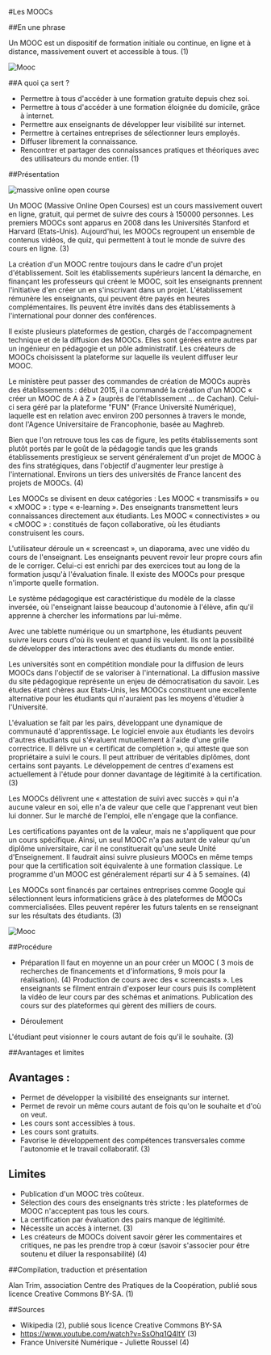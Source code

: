 #Les MOOCs

##En une phrase

Un MOOC est un dispositif de formation initiale ou continue, en ligne et à distance, massivement ouvert et accessible à tous. (1)

![Mooc](http://farm9.static.flickr.com/8227/8397808475_d7554a5c62.jpg)

##A quoi ça sert ?

* Permettre à tous d'accéder à une formation gratuite depuis chez soi.
* Permettre à tous d'accéder à une formation éloignée du domicile, grâce à internet.
* Permettre aux enseignants de développer leur visibilité sur internet.
* Permettre à certaines entreprises de sélectionner leurs employés.
* Diffuser librement la connaissance.
* Rencontrer et partager des connaissances pratiques et théoriques avec des utilisateurs du monde entier. (1)


##Présentation

![massive online open course](http://upload.wikimedia.org/wikipedia/commons/thumb/0/03/MOOC_lamiot_cc_by_sa.jpg/600px-MOOC_lamiot_cc_by_sa.jpg)

Un MOOC (Massive Online Open Courses) est un cours massivement ouvert en ligne, gratuit, qui permet de suivre des cours à 150000 personnes. Les premiers MOOCs sont apparus en 2008 dans les Universités Stanford et Harvard (Etats-Unis). Aujourd'hui, les MOOCs regroupent un ensemble de contenus vidéos, de quiz, qui permettent à tout le monde de suivre des cours en ligne. (3)

La création d'un MOOC rentre toujours dans le cadre d'un projet d'établissement. Soit les établissements supérieurs lancent la démarche, en finançant les professeurs qui créent le MOOC, soit les enseignants prennent l'initiative d'en créer un en s'inscrivant dans un projet. L'établissement rémunère les enseignants, qui peuvent être payés en heures complémentaires. Ils peuvent être invités dans des établissements à l'international pour donner des conférences. 

Il existe plusieurs plateformes de gestion, chargés de l'accompagnement technique et de la diffusion des MOOCs. Elles sont gérées entre autres par un ingénieur en pédagogie et un pôle administratif. Les créateurs de MOOCs choisissent la plateforme sur laquelle ils veulent diffuser leur MOOC.

Le ministère peut passer des commandes de création de MOOCs auprès des établissements : début 2015, il a commandé la création d'un MOOC « créer un MOOC de A à Z » (auprès de l'établissement ... de Cachan). Celui-ci sera géré par la plateforme "FUN" (France Université Numérique), laquelle est en relation avec environ 200 personnes à travers le monde, dont l'Agence Universitaire de Francophonie, basée au Maghreb.

Bien que l'on retrouve tous les cas de figure, les petits établissements sont plutôt portés par le goût de la pédagogie tandis que les grands établissements prestigieux se servent généralement d'un projet de MOOC à des fins stratégiques, dans l'objectif d'augmenter leur prestige à l'international. Environs un tiers des universités de France lancent des projets de MOOCs. (4)

Les MOOCs se divisent en deux catégories :
Les MOOC « transmissifs » ou « xMOOC » : type « e-learning ». Des enseignants transmettent leurs connaissances directement aux étudiants.
Les MOOC « connectivistes » ou « cMOOC » : constitués de façon collaborative, où les étudiants construisent les cours.

L'utilisateur déroule un « screencast », un diaporama, avec une vidéo du cours de l'enseignant. Les enseignants peuvent revoir leur propre cours afin de le corriger. Celui-ci est enrichi par des exercices tout au long de la formation jusqu'à l'évaluation finale. Il existe des MOOCs pour presque n'importe quelle formation.

Le système pédagogique est caractéristique du modèle de la classe inversée, où l'enseignant laisse beaucoup d'autonomie à l'élève, afin qu'il apprenne à chercher les informations par lui-même.

Avec une tablette numérique ou un smartphone, les étudiants peuvent suivre leurs cours d'où ils veulent et quand ils veulent. Ils ont la possibilité de développer des interactions avec des étudiants du monde entier.

Les universités sont en compétition mondiale pour la diffusion de leurs MOOCs dans l'objectif de se valoriser à l'international. La diffusion massive du site pédagogique représente un enjeu de démocratisation du savoir. Les études étant chères aux Etats-Unis, les MOOCs constituent une excellente alternative pour les étudiants qui n'auraient pas les moyens d'étudier à l'Université.

L'évaluation se fait par les pairs, développant une dynamique de communauté d'apprentissage. Le logiciel envoie aux étudiants les devoirs d'autres étudiants qui s'évaluent mutuellement à l'aide d'une grille correctrice. Il délivre un « certificat de complétion », qui atteste que son propriétaire a suivi le cours. Il peut attribuer de véritables diplômes, dont certains sont payants. Le développement de centres d'examens est actuellement à l'étude pour donner davantage de légitimité à la certification.(3)

Les MOOCs délivrent une « attestation de suivi avec succès » qui n'a aucune valeur en soi, elle n'a de valeur que celle que l'apprenant veut bien lui donner. Sur le marché de l'emploi, elle n'engage que la confiance.

Les certifications payantes ont de la valeur, mais ne s'appliquent que pour un cours spécifique. Ainsi, un seul MOOC n'a pas autant de valeur qu'un diplôme universitaire, car il ne constituerait qu'une seule Unité d'Enseignement. Il faudrait ainsi suivre plusieurs MOOCs en même temps pour que la certification soit équivalente à une formation classique. Le programme d'un MOOC est généralement réparti sur 4 à 5 semaines.  (4)

Les MOOCs sont financés par certaines entreprises comme Google qui sélectionnent leurs informaticiens grâce à des plateformes de MOOCs commercialisées. Elles peuvent repérer les futurs talents en se renseignant sur les résultats des étudiants. (3)

![Mooc](https://www.flickr.com/photos/bean/322615227/in/photostream/)


##Procédure

* Préparation
Il faut en moyenne un an pour créer un MOOC  ( 3 mois de recherches de financements et d'informations, 9 mois pour la réalisation). (4)
Production de cours avec des « screencasts ». Les enseignants se filment entrain d'exposer leur cours puis ils complètent la vidéo de leur cours par des schémas et animations.
Publication des cours sur des plateformes qui gèrent des milliers de cours.
 
* Déroulement

L'étudiant peut visionner le cours autant de fois qu'il le souhaite. (3)


##Avantages et limites

## Avantages :

* Permet de développer la visibilité des enseignants sur internet.
* Permet de revoir un même cours autant de fois qu'on le souhaite et d'où on veut.
* Les cours sont accessibles à tous.
* Les cours sont gratuits.
* Favorise le développement des compétences transversales comme l'autonomie et le travail collaboratif. (3)

## Limites

* Publication d'un MOOC très coûteux.
* Sélection des cours des enseignants très stricte : les plateformes de MOOC n'acceptent pas tous les cours.
* La certification par évaluation des pairs manque de légitimité.
* Nécessite un accès à internet. (3)
* Les créateurs de MOOCs doivent savoir gérer les commentaires et critiques, ne pas les prendre trop à cœur (savoir s'associer pour être soutenu et diluer la responsabilité) (4)



##Compilation, traduction et présentation

Alan Trim, association Centre des Pratiques de la Coopération, publié sous licence Creative Commons BY-SA. (1)

##Sources

* Wikipedia (2), publié sous licence Creative Commons BY-SA
* https://www.youtube.com/watch?v=SsOhq1Q4ltY (3)
* France Université Numérique - Juliette Roussel (4)
